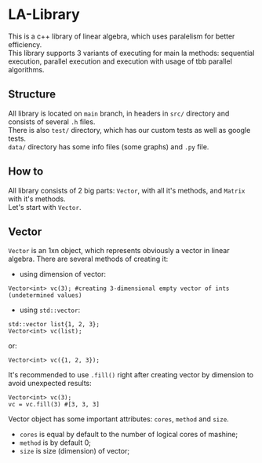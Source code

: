 # LA-Library
This is a c++ library of linear algebra, which uses paralelism for better efficiency.  
This library supports 3 variants of executing for main la methods: sequential execution, parallel execution and execution with usage of tbb parallel algorithms.  
## Structure
All library is located on `main` branch, in headers in `src/` directory and consists of several `.h` files.  
There is also `test/` directory, which has our custom tests as well as google tests.  
`data/` directory has some info files (some graphs) and `.py` file.
## How to
All library consists of 2 big parts: `Vector`, with all it's methods, and `Matrix` with it's methods.  
Let's start with `Vector`.  
## Vector
`Vector` is an 1xn object, which represents obviously a vector in linear algebra. There are several methods of creating it:  
  * using dimension of vector:  
  ```
  Vector<int> vc(3); #creating 3-dimensional empty vector of ints (undetermined values)
  ``` 
  * using `std::vector`:  
  ```
  std::vector list{1, 2, 3};  
  Vector<int> vc(list);
  ```
  or:
  ```
  Vector<int> vc({1, 2, 3});
  ```
It's recommended to use `.fill()` right after creating vector by dimension to avoid unexpected results:
```
Vector<int> vc(3);
vc = vc.fill(3) #[3, 3, 3]
```
Vector object has some important attributes: `cores`, `method` and `size`.  
  * `cores` is equal by default to the number of logical cores of mashine;
  * `method` is by default 0;
  * `size` is size (dimension) of vector;
